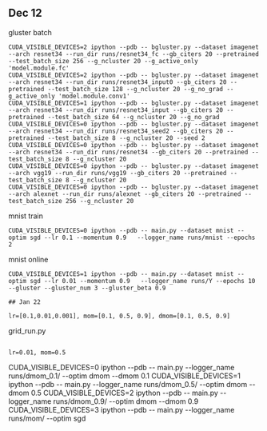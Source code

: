 ## Dec 12
gluster batch
```
CUDA_VISIBLE_DEVICES=2 ipython --pdb -- bgluster.py --dataset imagenet --arch resnet34 --run_dir runs/resnet34_fc --gb_citers 20 --pretrained --test_batch_size 256 --g_ncluster 20 --g_active_only 'model.module.fc'
CUDA_VISIBLE_DEVICES=2 ipython --pdb -- bgluster.py --dataset imagenet --arch resnet34 --run_dir runs/resnet34_input0 --gb_citers 20 --pretrained --test_batch_size 128 --g_ncluster 20 --g_no_grad --g_active_only 'model.module.conv1'
CUDA_VISIBLE_DEVICES=1 ipython --pdb -- bgluster.py --dataset imagenet --arch resnet34 --run_dir runs/resnet34_input --gb_citers 20 --pretrained --test_batch_size 64 --g_ncluster 20 --g_no_grad
CUDA_VISIBLE_DEVICES=0 ipython --pdb -- bgluster.py --dataset imagenet --arch resnet34 --run_dir runs/resnet34_seed2 --gb_citers 20 --pretrained --test_batch_size 8 --g_ncluster 20 --seed 2
CUDA_VISIBLE_DEVICES=0 ipython --pdb -- bgluster.py --dataset imagenet --arch resnet34 --run_dir runs/resnet34 --gb_citers 20 --pretrained --test_batch_size 8 --g_ncluster 20
CUDA_VISIBLE_DEVICES=0 ipython --pdb -- bgluster.py --dataset imagenet --arch vgg19 --run_dir runs/vgg19 --gb_citers 20 --pretrained --test_batch_size 8 --g_ncluster 20
CUDA_VISIBLE_DEVICES=0 ipython --pdb -- bgluster.py --dataset imagenet --arch alexnet --run_dir runs/alexnet --gb_citers 20 --pretrained --test_batch_size 256 --g_ncluster 20
```

mnist train
```
CUDA_VISIBLE_DEVICES=0 ipython --pdb -- main.py --dataset mnist --optim sgd --lr 0.1 --momentum 0.9   --logger_name runs/mnist --epochs 2
```

mnist online
```
CUDA_VISIBLE_DEVICES=1 ipython --pdb -- main.py --dataset mnist --optim sgd --lr 0.01 --momentum 0.9   --logger_name runs/Y --epochs 10 --gluster --gluster_num 3 --gluster_beta 0.9

## Jan 22

lr=[0.1,0.01,0.001], mom=[0.1, 0.5, 0.9], dmom=[0.1, 0.5, 0.9]
```
grid_run.py
```

lr=0.01, mom=0.5

```
CUDA_VISIBLE_DEVICES=0 ipython --pdb -- main.py --logger_name runs/dmom_0.1/ --optim dmom --dmom 0.1
CUDA_VISIBLE_DEVICES=1 ipython --pdb -- main.py --logger_name runs/dmom_0.5/ --optim dmom --dmom 0.5
CUDA_VISIBLE_DEVICES=2 ipython --pdb -- main.py --logger_name runs/dmom_0.9/ --optim dmom --dmom 0.9
CUDA_VISIBLE_DEVICES=3 ipython --pdb -- main.py --logger_name runs/mom/ --optim sgd
```
